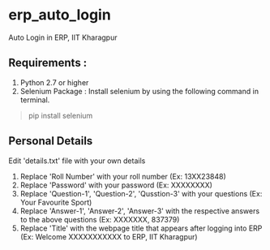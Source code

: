 # erp_auto_login
Auto Login in ERP, IIT Kharagpur

## Requirements :
1. Python 2.7 or higher 
2. Selenium Package :
Install selenium by using the following command in terminal. 
> pip install selenium

## Personal Details
Edit 'details.txt' file with your own details
1. Replace 'Roll Number' with your roll number (Ex: 13XX23848)
2. Replace 'Password' with your password (Ex: XXXXXXXX)
3. Replace 'Question-1', 'Question-2', 'Qusstion-3' with your questions (Ex: Your Favourite Sport)
4. Replace 'Answer-1', 'Answer-2', 'Answer-3' with the respective answers to the above questions (Ex: XXXXXXX, 837379)
5. Replace 'Title' with the webpage title that appears after logging into ERP (Ex: Welcome XXXXXXXXXXX to ERP, IIT Kharagpur)


